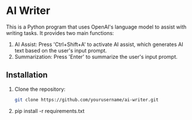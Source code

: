 # AI Writer

This is a Python program that uses OpenAI's language model to assist with writing tasks. It provides two main functions:

1. AI Assist: Press 'Ctrl+Shift+A' to activate AI assist, which generates AI text based on the user's input prompt.
2. Summarization: Press 'Enter' to summarize the user's input prompt.

## Installation

1. Clone the repository:

   ```bash
   git clone https://github.com/yourusername/ai-writer.git

2. pip install -r requirements.txt 